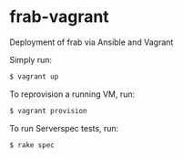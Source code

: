 # frab-vagrant
Deployment of frab via Ansible and Vagrant

Simply run:
```sh
$ vagrant up
```

To reprovision a running VM, run:
```sh
$ vagrant provision
```

To run Serverspec tests, run:
```sh
$ rake spec
```
